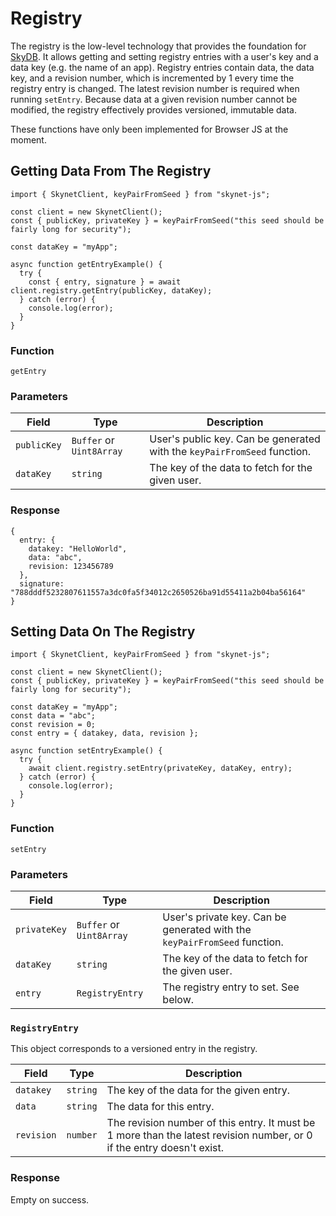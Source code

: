 # Registry

The registry is the low-level technology that provides the foundation for
[SkyDB](#skydb). It allows getting and setting registry entries with a user's
key and a data key (e.g. the name of an app). Registry entries contain data, the
data key, and a revision number, which is incremented by 1 every time the
registry entry is changed. The latest revision number is required when running
`setEntry`. Because data at a given revision number cannot be modified, the
registry effectively provides versioned, immutable data.

<aside class="warning">
These functions have only been implemented for Browser JS at the moment.
</aside>

## Getting Data From The Registry

```javascript--browser
import { SkynetClient, keyPairFromSeed } from "skynet-js";

const client = new SkynetClient();
const { publicKey, privateKey } = keyPairFromSeed("this seed should be fairly long for security");

const dataKey = "myApp";

async function getEntryExample() {
  try {
    const { entry, signature } = await client.registry.getEntry(publicKey, dataKey);
  } catch (error) {
    console.log(error);
  }
}
```

### Function

`getEntry`

### Parameters

Field | Type | Description
----- | ---- | -----------
`publicKey` | `Buffer` or `Uint8Array` | User's public key. Can be generated with the `keyPairFromSeed` function.
`dataKey` | `string` | The key of the data to fetch for the given user.

### Response

```javascript--browser
{
  entry: {
    datakey: "HelloWorld",
    data: "abc",
    revision: 123456789
  },
  signature: "788dddf5232807611557a3dc0fa5f34012c2650526ba91d55411a2b04ba56164"
}
```

## Setting Data On The Registry

```javascript--browser
import { SkynetClient, keyPairFromSeed } from "skynet-js";

const client = new SkynetClient();
const { publicKey, privateKey } = keyPairFromSeed("this seed should be fairly long for security");

const dataKey = "myApp";
const data = "abc";
const revision = 0;
const entry = { datakey, data, revision };

async function setEntryExample() {
  try {
    await client.registry.setEntry(privateKey, dataKey, entry);
  } catch (error) {
    console.log(error);
  }
}
```

### Function

`setEntry`

### Parameters

Field | Type | Description
----- | ---- | -----------
`privateKey` | `Buffer` or `Uint8Array` | User's private key. Can be generated with the `keyPairFromSeed` function.
`dataKey` | `string` | The key of the data to fetch for the given user.
`entry` | `RegistryEntry` | The registry entry to set. See below.

### `RegistryEntry`

This object corresponds to a versioned entry in the registry.

Field | Type | Description
----- | ---- | -----------
`datakey` | `string` | The key of the data for the given entry.
`data` | `string` | The data for this entry.
`revision` | `number` | The revision number of this entry. It must be 1 more than the latest revision number, or 0 if the entry doesn't exist.

### Response

Empty on success.

